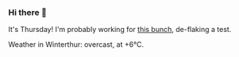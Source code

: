 ### Hi there :wave:

It's Thursday! I'm probably working for [this bunch](https://github.com/kohofinancial), de-flaking a test.

Weather in Winterthur: overcast, at +6°C.
